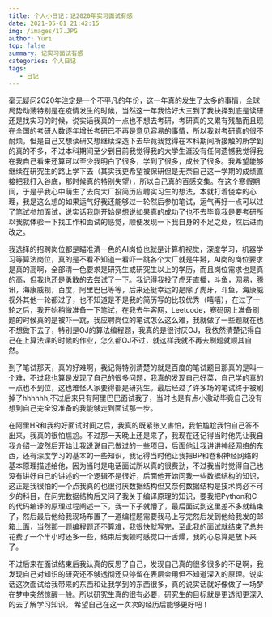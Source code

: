```yaml
---
title: 个人小日记：记2020年实习面试有感
date: 2021-05-01 21:42:15
img: /images/17.JPG
author: Yuri
top: false
summary: 记实习面试有感
categories: 个人日记
tags: 
   - 日记
---
```

毫无疑问2020年注定是一个不平凡的年份，这一年真的发生了太多的事情，全球局势动荡特别是在疫情发生的时候，当然这一年我恰好大三到了我抉择到底是读研还是找实习的时候，说实话我真的一点也不想去考研，考研真的又累有残酷而且现在全国的考研人数逐年增长考研已不再是意见容易的事情，所以我对考研真的很不耐烦，但是自己又想读研又想继续深造下去毕竟我觉得在本科期间所接触的所学到的真的不多，不过本科期间至少到目前我觉得我的大学生涯没有任何遗憾我觉得我在我自己看来还算可以至少我明白了很多，学到了很多，成长了很多。我希望能够继续在研究生的路上学下去（其实我更希望被保研但是无奈自己这一学期的成绩直接把我打入谷底，那时候真的特别失望），所以自己真的百感交集。在这个寒假期间，于是乎我心中萌生了去向大厂投简历应聘实习生的想法，本就打着侥幸的心理，我是这么想的如果运气好我还能够过一轮然后参加笔试，运气再好一点可以过了笔试参加面试，说实话我刚开始是想说如果真的成功了也不去毕竟我是要考研所以我就体验一下找工作和面试的感觉，顺便发现一下我自身的不足之处，然后进而改之。

我选择的招聘岗位都是瞄准清一色的AI岗位也就是计算机视觉，深度学习，机器学习等算法岗位，真的是不看不知道一看吓一跳各个大厂就是牛掰，AI岗的岗位要求是真的高啊，全部清一色要求是研究生或研究生以上的学历，而且岗位需求也是真的高，但我也还是勇敢的去尝试了一下。我记得我投了虎牙直播，斗鱼，网易，腾讯，海康威视，百度，阿里巴巴等等，后来还挺幸运的是除了虎牙，斗鱼，海康威视外其他一轮都过了，也不知道是不是我的简历写的比较优秀（嘻嘻），在过了一轮之后，我开始稍微准备一下笔试，在我去牛客网，Leetcode，赛码网上准备刷题的时候真的是被吓一跳，我应聘岗位的笔试怎么这么难，我就做了一些题就在也不想做下去了，特别是OJ的算法编程题，我真的是很讨厌OJ，我依然清楚记得自己在上算法课的时候的作业，怎么都OJ不过，就这样我就不再去刷题就顺其自然。

到了笔试那天，真的好难啊，我记得特别清楚的就是百度的笔试题目那真的是叫一个难，不过我也算是发现了自己的很多问题，我真的发现自己好菜，自己学的真的一点也不到位，这也难怪人家要得都是研究生。最后经过了许多场的笔试终于被刷掉了hhhhhh,不过后来只有阿里巴巴面试我了，当时也是有点小激动毕竟自己没有想到自己完全没准备的我能够走到面试那一步。

在阿里HR和我约好面试时间之后，我真的既紧张又害怕，我怕尴尬我怕自己答不出来，我真的很怕尴尬。不过那一天晚上还是来了，我现在还记得当时他先让我自我介绍一波然后开始让我说说自己做过的一些项目，后面他让我讲讲神经网络的东西，还有深度学习的基本的一些知识，我记得当时他让我把BP和卷积神经网络的基本原理描述给他，因为当时是电话面试所以真的很费劲，不过我当时觉得自己也没有讲好自己的讲述的一个逻辑不是很好，后面他开始问我一些数据结构的知识，这正是我很怕的一个点我真的也很讨厌数据结构但又奈何数据结构是技术岗必不可少的科目，在问完数据结构后又问了我关于编译原理的知识，要我把Python和C的代码编译的原理过程阐述一下，我一下子就懵了，最后面试到这里差不多就结束了，然后最后他给我现场布置了一道编程题需要我马上写完然后发到他给我发的邮箱上面，当然那一题编程题还不算难，我很快就写完，至此我的面试就结束了总共花费了一个半小时还多一些，结束后我顿时感觉口干舌燥，我的心总算是放下来了。

不过后来在面试结束后我认真的反思了自己，发现自己真的很多很多的不足啊，我发现自己对知识的研究还不够透彻还只停留在表层会用但不知道深入的原理。说实话这次面试给我带来的东西和让我学到的东西很多，真的说实话就好像做了一场梦在梦中突然惊醒一般。所以研究生真的很有必要，研究生的目标就是更透彻更深入的去了解学习知识。
希望自己在这一次次的经历后能够更好吧！